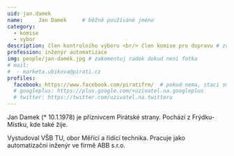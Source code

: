 ```yaml
---
uid: jan.damek
name:     Jan Damek  	# běžně používáné jméno
category:
  - komise
  - vybor
description: člen kontrolního výboru <br/> člen komise pro dopravu # zobrazuje se v lide
profession: inženýr automatizace
img: people/jan-damek.jpg # zakomentuj radek dokud není fotka
# mail:
#  - marketa.ubikova@pirati.cz
profiles:
  facebook: https://www.facebook.com/piratifrm/  # pokud nema, staci smazat tuto radku
  # googleplus: https://plus.google.com/+uzivatel.na.googleplus
  # twitter: https://twitter.com/uzivatel.na.twitteru
---
```

Jan Damek (* 10.1.1978) je příznivcem Pirátské strany. Pochází z Frýdku-Místku, kde také žije.

Vystudoval VŠB TU, obor Měřící a řídicí technika. Pracuje jako automatizační inženýr ve firmě ABB s.r.o.
